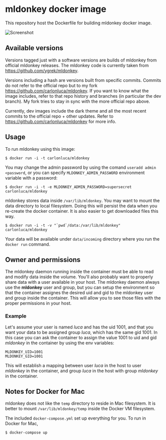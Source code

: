 # mldonkey docker image

This repository host the Dockerfile for building mldonkey docker image.

![Screenshot](shot.png)

## Available versions

Versions tagged just with a software versions are builds of mldonkey from official mldonkey releases. The mldonkey code is currently taken from https://github.com/ygrek/mldonkey.

Versions including a hash are versions built from specific commits. Commits do not refer to the official repo but to my fork https://github.com/carlonluca/mldonkey. If you want to know what the image includes, refer to that repo history and branches (in particular the dev branch). My fork tries to stay in sync with the more official repo above.

Currently, dev images include the dark theme and all the most recent commits to the official repo + other updates. Refer to https://github.com/carlonluca/mldonkey for more info.

## Usage

To run mldonkey using this image:

```
$ docker run -i -t carlonluca/mldonkey
```

You may change the admin password by using the comand `useradd admin <password`,
or you can specify `MLDONKEY_ADMIN_PASSWORD` environment variable with
a password:

```
$ docker run -i -t -e MLDONKEY_ADMIN_PASSWORD=supersecret carlonluca/mldonkey
```

mldonkey stores data inside `/var/lib/mldonkey`. You may want to mount the
data directory to local filesystem. Doing this will persist the data
when you re-create the docker container. It is also easier to get downloaded
files this way.

```
$ docker run -i -t -v "`pwd`/data:/var/lib/mldonkey" carlonluca/mldonkey
```

Your data will be available under `data/incoming` directory where you
run the `docker run` command.

## Owner and permissions

The mldonkey daemon running inside the container must be able to read and modify
data inside the volume. You'll also probably want to properly share data with a
user available in your host. The mldonkey daemon always use the **mldonkey** user and
group, but you can setup the environment so that the container assignes the desired
uid and gid to the mldonkey user and group inside the container. This will allow you
to see those files with the proper permissions in your host.

### Example

Let's assume your user is named _luca_ and has the uid 1001, and that you want your
data to be assigned group _luca_, which has the same gid 1001. In this case you
can ask the container to assign the value 1001 to uid and gid _mldonkey_ in the container
by using the env variables:

```
MLDONKEY_UID=1001
MLDONKEY_GID=1001
```

This will establish a mapping between user _luca_ in the host to user _mldonkey_ in the
container, and group _luca_ in the host with group _mldonkey_ in the container.


## Notes for Docker for Mac

mldonkey does not like the `temp` directory to reside in Mac filesystem. It is
better to mount `/var/lib/mldonkey/temp` inside the Docker VM filesystem.

The included `docker-compose.yml` set up everything for you. To run in Docker
for Mac,

```
$ docker-compose up
```
